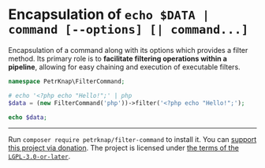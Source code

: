 # Encapsulation of `echo $DATA | command [--options] [| command...]`

Encapsulation of a command along with its options which provides a filter method.
Its primary role is to **facilitate filtering operations within a pipeline**,
allowing for easy chaining and execution of executable filters.

```php
namespace PetrKnap\FilterCommand;

# echo '<?php echo "Hello!";' | php
$data = (new FilterCommand('php'))->filter('<?php echo "Hello!";');

echo $data;
```

---

Run `composer require petrknap/filter-command` to install it.
You can [support this project via donation](https://petrknap.github.io/donate.html).
The project is licensed under [the terms of the `LGPL-3.0-or-later`](./COPYING.LESSER).
